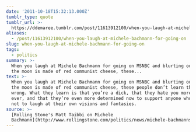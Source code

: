 ```yaml
---
date: '2011-10-18T15:32:13.000Z'
tumblr_type: quote
tumblr_url: >-
  https://ddemaree.tumblr.com/post/11613912100/when-you-laugh-at-michele-bachmann-for-going-on
aliases:
  - /post/11613912100/when-you-laugh-at-michele-bachmann-for-going-on
slug: when-you-laugh-at-michele-bachmann-for-going-on
tags:
  - politics
summary: >-
  When you laugh at Michele Bachmann for going on MSNBC and blurting out that
  the moon is made of red communist cheese, these...
text: >-
  When you laugh at Michele Bachmann for going on MSNBC and blurting out that
  the moon is made of red communist cheese, these people don’t learn that she is
  wrong. What they learn is that you’re a dick, that they hate you more than
  ever, and that they’re even more determined now to support anyone who promises
  not to laugh at their own visions and fantasies.
source: >-
  [Rolling Stone's Matt Taibbi on Michele
  Bachmann](http://www.rollingstone.com/politics/news/michele-bachmanns-holy-war-20110622?print=true)
---
```


